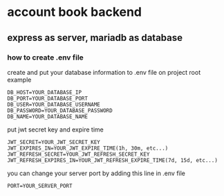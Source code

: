 # account book backend

## express as server, mariadb as database

### how to create .env file

create and put your database information to .env file on project root  
example

```
DB_HOST=YOUR_DATABASE_IP
DB_PORT=YOUR_DATABASE_PORT
DB_USER=YOUR_DATABASE_USERNAME
DB_PASSWORD=YOUR_DATABASE_PASSWORD
DB_NAME=YOUR_DATABASE_NAME
```

put jwt secret key and expire time

```
JWT_SECRET=YOUR_JWT_SECRET_KEY
JWT_EXPIRES_IN=YOUR_JWT_EXPIRE_TIME(1h, 30m, etc...)
JWT_REFRESH_SECRET=YOUR_JWT_REFRESH_SECRET_KEY
JWT_REFRESH_EXPIRES_IN=YOUR_JWT_REFRESH_EXPIRE_TIME(7d, 15d, etc...)
```

you can change your server port by adding this line in .env file

```
PORT=YOUR_SERVER_PORT
```
